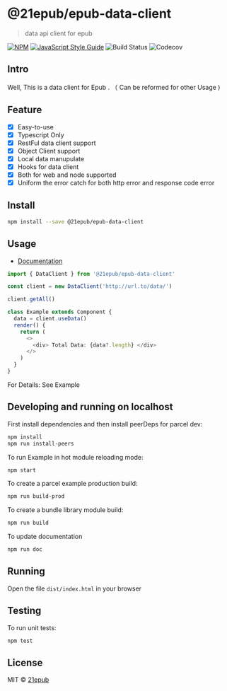 # @21epub/epub-data-client

> data api client for epub

[![NPM](https://img.shields.io/npm/v/@21epub/epub-data-client.svg)](https://www.npmjs.com/package/@21epub/epub-data-client) [![JavaScript Style Guide](https://img.shields.io/badge/code_style-standard-brightgreen.svg)](https://standardjs.com) ![Build Status](https://img.shields.io/travis/com/21epub/epub-data-client) ![Codecov](https://img.shields.io/codecov/c/github/21epub/epub-data-client)

## Intro

Well, This is a data client for Epub . （ Can be reformed for other Usage )

## Feature

- [x] Easy-to-use
- [x] Typescript Only
- [x] RestFul data client support
- [x] Object Client support
- [x] Local data manupulate
- [x] Hooks for data client
- [x] Both for web and node supported
- [x] Uniform the error catch for both http error and response code error

## Install

```bash
npm install --save @21epub/epub-data-client
```

## Usage

- [Documentation](https://21epub.github.io/epub-data-client/classes/dataclient.html)

```ts
import { DataClient } from '@21epub/epub-data-client'

const client = new DataClient('http://url.to/data/')

client.getAll()

class Example extends Component {
  data = client.useData()
  render() {
    return (
      <>
        <div> Total Data: {data?.length} </div>
      </>
    )
  }
}
```

For Details: See Example

## Developing and running on localhost

First install dependencies and then install peerDeps for parcel dev:

```sh
npm install
npm run install-peers
```

To run Example in hot module reloading mode:

```sh
npm start
```

To create a parcel example production build:

```sh
npm run build-prod
```

To create a bundle library module build:

```sh
npm run build
```

To update documentation

```sh
npm run doc
```

## Running

Open the file `dist/index.html` in your browser

## Testing

To run unit tests:

```sh
npm test
```

## License

MIT © [21epub](https://github.com/21epub)
